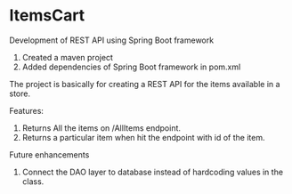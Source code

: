 # ItemsCart

Development of REST API using Spring Boot framework

1) Created a maven project 
2) Added dependencies of Spring Boot framework in pom.xml

The project is basically for creating a REST API for the items available in a store.

Features:
1) Returns All the items on /AllItems endpoint.
2) Returns a particular item when hit the endpoint with id of the item.

Future enhancements
1) Connect the DAO layer to database instead of hardcoding values in the class.
